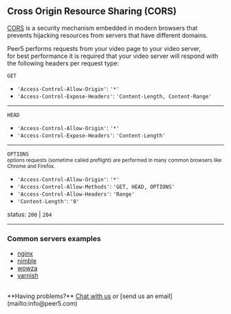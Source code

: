 ## Cross Origin Resource Sharing (CORS)
 
[CORS](https://en.wikipedia.org/wiki/Cross-origin_resource_sharing) is a security mechanism embedded in modern browsers that prevents hijacking resources from servers that have different domains.  
 
Peer5 performs requests from your video page to your video server,  
for best performance it is required that your video server will respond with the following headers per request type:

`GET`

  - `'Access-Control-Allow-Origin'`: `'*'`
  - `'Access-Control-Expose-Headers'`: `'Content-Length, Content-Range'`

---

`HEAD`

  - `'Access-Control-Allow-Origin'`: `'*'`
  - `'Access-Control-Expose-Headers'`: `'Content-Length'`

---

`OPTIONS`  
<small>options requests (sometime called preflight) are performed in many common browsers like Chrome and Firefox.</small>
  
  - `'Access-Control-Allow-Origin'`: `'*'`
  - `'Access-Control-Allow-Methods'`: `'GET, HEAD, OPTIONS'`
  - `'Access-Control-Allow-Headers'`: `'Range'`
  - `'Content-Length'`: `'0'`  
    
status: `200` | `204`

---

### Common servers examples
 
- [nginx](https://github.com/Peer5/peer5-cors-config/blob/master/nginx/nginx.conf)
- [nimble](https://github.com/Peer5/peer5-cors-config/blob/master/nimble/nimble.conf)
- [wowza](https://github.com/Peer5/peer5-cors-config/tree/master/wowza)
- [varnish](https://github.com/Peer5/peer5-cors-config/tree/master/varnish)


<br/>
**Having problems?**  
<a href="javascript:Intercom('show')">Chat with us</a> or [send us an email](mailto:info@peer5.com)